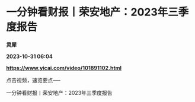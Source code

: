 # 一分钟看财报丨荣安地产：2023年三季度报告
**灵犀**

**2023-10-31 06:04**

**https://www.yicai.com/video/101891102.html**

点击视频，速览要点──

一分钟看财报丨荣安地产：2023年三季度报告